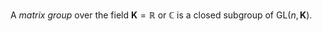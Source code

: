 A *matrix group* over the field $\mathbf{K}=\mathbb{R}$ or $\mathbb{C}$ is a closed subgroup of $\mathrm{GL}(n, \mathbf{K})$.
